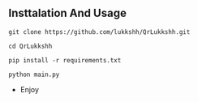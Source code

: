 
## Insttalation And Usage

```terminal
git clone https://github.com/lukkshh/QrLukkshh.git
```
```terminal
cd QrLukkshh
```
```terminal
pip install -r requirements.txt 
```
```terminal
python main.py 
```

- Enjoy
